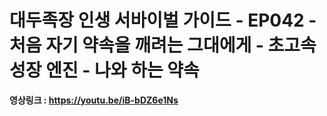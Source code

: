# 대두족장 인생 서바이벌 가이드 - EP042 - 처음 자기 약속을 깨려는 그대에게 - 초고속 성장 엔진 - 나와 하는 약속

**영상링크 : https://youtu.be/iB-bDZ6e1Ns**